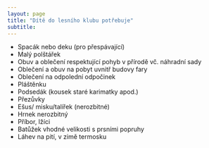 ```yaml
---
layout: page
title: "Dítě do lesního klubu potřebuje"
subtitle:  
---
```


- Spacák nebo deku (pro přespávající)
- Malý polštářek
- Obuv a oblečení respektující pohyb v přírodě vč. náhradní sady
- Oblečení a obuv na pobyt uvnitř budovy fary
- Oblečení na odpolední odpočinek
- Pláštěnku
- Podsedák (kousek staré karimatky apod.)
- Přezůvky
- Ešus/ misku/talířek (nerozbitné)
- Hrnek nerozbitný
- Příbor, lžíci
- Batůžek vhodné velikosti s prsními popruhy
- Láhev na pití, v zimě termosku
